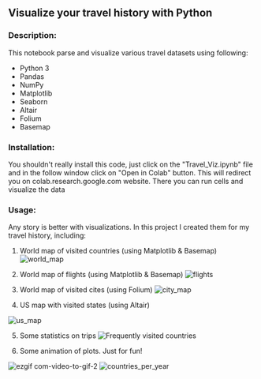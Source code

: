 ## Visualize your travel history with Python

### Description:
This notebook parse and visualize various travel datasets using following:
* Python 3
* Pandas
* NumPy
* Matplotlib
* Seaborn
* Altair
* Folium
* Basemap

### Installation:
You shouldn't really install this code, just click on the "Travel_Viz.ipynb" file and in the follow window click on "Open in Colab" button. This will redirect you on colab.research.google.com website. There you can run cells and visualize the data

### Usage:
Any story is better with visualizations. In this project I created them for my travel history, including:

1. World map of visited countries (using Matplotlib & Basemap)
![world_map](https://user-images.githubusercontent.com/58124951/84112704-206bf000-a9de-11ea-8ce5-5bb330539ac8.png)

2. World map of flights (using Matplotlib & Basemap)
![flights](https://user-images.githubusercontent.com/58124951/84115459-f9fc8380-a9e2-11ea-8ebe-29972b8f6392.png)

3. World map of visited cites (using Folium)
![city_map](https://user-images.githubusercontent.com/58124951/84117766-e05d3b00-a9e6-11ea-88a7-11ad50bd3120.gif)

4. US map with visited states (using Altair)

![us_map](https://user-images.githubusercontent.com/58124951/84108631-7daf7380-a9d5-11ea-916e-0dc4c5970ff4.png)

5. Some statistics on trips
![Frequently visited countries](https://user-images.githubusercontent.com/58124951/84109173-ef3bf180-a9d6-11ea-80fd-f2b0bb541783.png) 

6. Some animation of plots. Just for fun!

![ezgif com-video-to-gif-2](https://user-images.githubusercontent.com/58124951/84109738-2f4fa400-a9d8-11ea-94c6-9b90f8f952c9.gif)
![countries_per_year](https://user-images.githubusercontent.com/58124951/84108943-51482700-a9d6-11ea-95d0-e3c7494a3ee5.gif)



